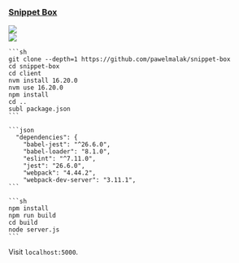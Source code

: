 ### [Snippet Box](https://github.com/pawelmalak/snippet-box)

![](https://img.shields.io/github/license/pawelmalak/snippet-box?style=flat-square)<br />
[![](https://img.shields.io/github/last-commit/scillidan/snippet-box/master?label=last%20commit%20(fork)&style=flat-square)](https://github.com/scillidan/snippet-box)

````{tab} From source
```sh
git clone --depth=1 https://github.com/pawelmalak/snippet-box
cd snippet-box
cd client
nvm install 16.20.0
nvm use 16.20.0
npm install
cd ..
subl package.json
```

```json
  "dependencies": {
    "babel-jest": "^26.6.0",
    "babel-loader": "8.1.0",
    "eslint": "^7.11.0",
    "jest": "26.6.0",
    "webpack": "4.44.2",
    "webpack-dev-server": "3.11.1",
```

```sh
npm install
npm run build
cd build
node server.js
```
````

Visit `localhost:5000`.